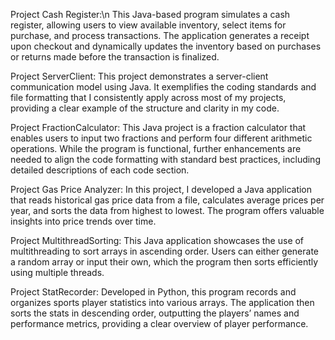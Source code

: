Project Cash Register:\n
This Java-based program simulates a cash register, allowing users to view available inventory, select items for purchase, and process transactions. The application generates a receipt upon checkout and dynamically updates the inventory based on purchases or returns made before the transaction is finalized.

Project ServerClient:
This project demonstrates a server-client communication model using Java. It exemplifies the coding standards and file formatting that I consistently apply across most of my projects, providing a clear example of the structure and clarity in my code.

Project FractionCalculator:
This Java project is a fraction calculator that enables users to input two fractions and perform four different arithmetic operations. While the program is functional, further enhancements are needed to align the code formatting with standard best practices, including detailed descriptions of each code section.

Project Gas Price Analyzer:
In this project, I developed a Java application that reads historical gas price data from a file, calculates average prices per year, and sorts the data from highest to lowest. The program offers valuable insights into price trends over time.

Project MultithreadSorting:
This Java application showcases the use of multithreading to sort arrays in ascending order. Users can either generate a random array or input their own, which the program then sorts efficiently using multiple threads.

Project StatRecorder:
Developed in Python, this program records and organizes sports player statistics into various arrays. The application then sorts the stats in descending order, outputting the players’ names and performance metrics, providing a clear overview of player performance.
